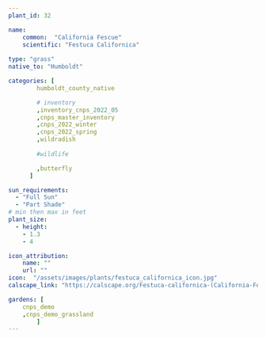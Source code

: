```yaml
---
plant_id: 32

name: 
    common:  "California Fescue"   
    scientific: "Festuca Californica"   
 
type: "grass"
native_to: "Humboldt"

categories: [
        humboldt_county_native

        # inventory
        ,inventory_cnps_2022_05
        ,cnps_master_inventory
        ,cnps_2022_winter
        ,cnps_2022_spring
        ,wildradish
        
        #wildlife

        ,butterfly
      ]

sun_requirements:
  - "Full Sun"
  - "Part Shade"
# min then max in feet
plant_size:
  - height: 
    - 1.3
    - 4

icon_attribution: 
    name: ""
    url: ""
icon:  "/assets/images/plants/festuca_californica_icon.jpg"
calscape_link: "https://calscape.org/Festuca-californica-(California-Fescue)"

gardens: [ 
    cnps_demo
    ,cnps_demo_grassland
        ]
---
```


